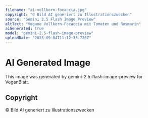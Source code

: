 ```yaml
---
filename: "ai-vollkorn-focaccia.jpg"
copyright: "© Bild AI generiert zu Illustrationszwecken"
source: "Gemini 2.5 Flash Image Preview"
altText: "Vegane Vollkorn-Focaccia mit Tomaten und Rosmarin"
aiGenerated: true
model: "gemini-2.5-flash-image-preview"
uploadDate: "2025-09-04T11:12:35.726Z"
---
```


# AI Generated Image

This image was generated by gemini-2.5-flash-image-preview for VeganBlatt.

## Copyright
© Bild AI generiert zu Illustrationszwecken
